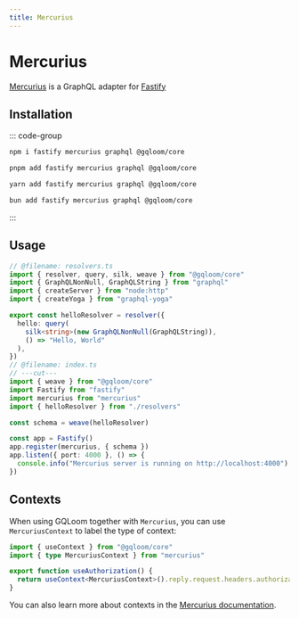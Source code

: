 ```yaml
---
title: Mercurius
---
```


# Mercurius

[Mercurius](https://mercurius.dev/) is a GraphQL adapter for [Fastify](https://www.fastify.io/)

## Installation

::: code-group
```sh [npm]
npm i fastify mercurius graphql @gqloom/core
```
```sh [pnpm]
pnpm add fastify mercurius graphql @gqloom/core
```
```sh [yarn]
yarn add fastify mercurius graphql @gqloom/core
```
```sh [bun]
bun add fastify mercurius graphql @gqloom/core
```
:::

## Usage 
```ts twoslash
// @filename: resolvers.ts
import { resolver, query, silk, weave } from "@gqloom/core"
import { GraphQLNonNull, GraphQLString } from "graphql"
import { createServer } from "node:http"
import { createYoga } from "graphql-yoga"

export const helloResolver = resolver({
  hello: query(
    silk<string>(new GraphQLNonNull(GraphQLString)),
    () => "Hello, World"
  ),
})
// @filename: index.ts
// ---cut---
import { weave } from "@gqloom/core"
import Fastify from "fastify"
import mercurius from "mercurius"
import { helloResolver } from "./resolvers"

const schema = weave(helloResolver)

const app = Fastify()
app.register(mercurius, { schema })
app.listen({ port: 4000 }, () => {
  console.info("Mercurius server is running on http://localhost:4000")
})
```

## Contexts

When using GQLoom together with `Mercurius`, you can use `MercuriusContext` to label the type of context:

```ts twoslash
import { useContext } from "@gqloom/core"
import { type MercuriusContext } from "mercurius"

export function useAuthorization() {
  return useContext<MercuriusContext>().reply.request.headers.authorization
}
```

You can also learn more about contexts in the [Mercurius documentation](https://mercurius.dev/#/docs/context).